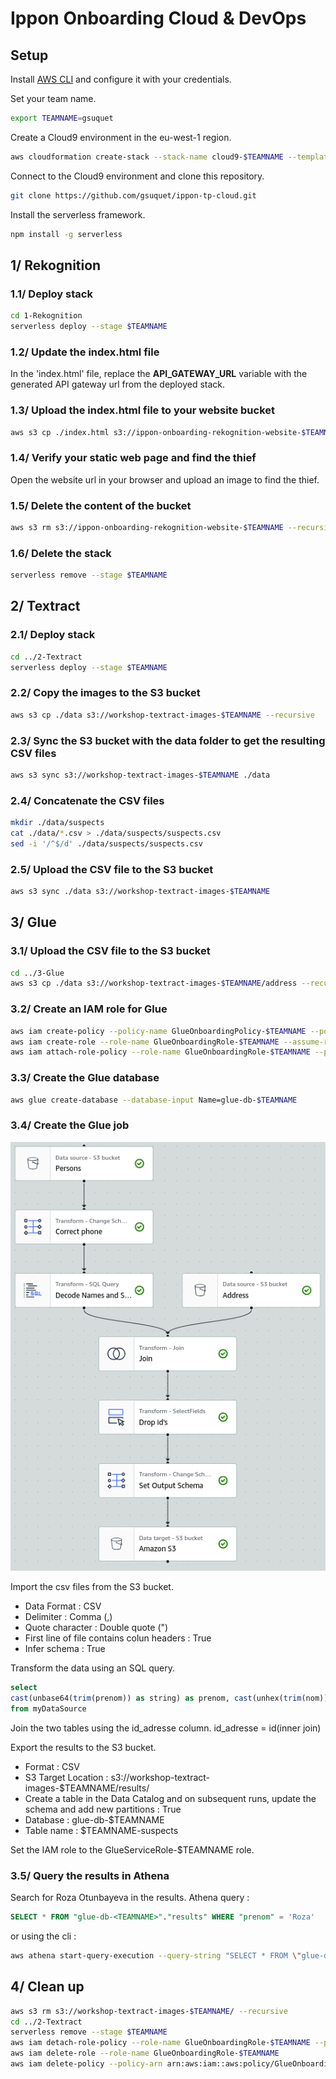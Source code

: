 # Ippon Onboarding Cloud & DevOps

## Setup
Install [AWS CLI](https://docs.aws.amazon.com/cli/latest/userguide/getting-started-install.html ) and configure it with your credentials.

Set your team name.
```bash
export TEAMNAME=gsuquet
```

Create a Cloud9 environment in the eu-west-1 region.
```bash
aws cloudformation create-stack --stack-name cloud9-$TEAMNAME --template-body file://cloud9.yml --parameters ParameterKey=TeamName,ParameterValue=$TEAMNAME --region eu-west-1
```

Connect to the Cloud9 environment and clone this repository.
```bash
git clone https://github.com/gsuquet/ippon-tp-cloud.git
```

Install the serverless framework.
```bash
npm install -g serverless
```

## 1/ Rekognition
### 1.1/ Deploy stack
```bash
cd 1-Rekognition
serverless deploy --stage $TEAMNAME
```

### 1.2/ Update the index.html file
In the 'index.html' file, replace the **API_GATEWAY_URL** variable with the generated API gateway url from the deployed stack.

### 1.3/ Upload the index.html file to your website bucket
```bash
aws s3 cp ./index.html s3://ippon-onboarding-rekognition-website-$TEAMNAME
```

### 1.4/ Verify your static web page and find the thief
Open the website url in your browser and upload an image to find the thief.

### 1.5/ Delete the content of the bucket
```bash
aws s3 rm s3://ippon-onboarding-rekognition-website-$TEAMNAME --recursive
```

### 1.6/ Delete the stack
```bash
serverless remove --stage $TEAMNAME
```

## 2/ Textract
### 2.1/ Deploy stack
```bash
cd ../2-Textract
serverless deploy --stage $TEAMNAME
```

### 2.2/ Copy the images to the S3 bucket
```bash
aws s3 cp ./data s3://workshop-textract-images-$TEAMNAME --recursive
```

### 2.3/ Sync the S3 bucket with the data folder to get the resulting CSV files
```bash
aws s3 sync s3://workshop-textract-images-$TEAMNAME ./data
```

### 2.4/ Concatenate the CSV files
```bash
mkdir ./data/suspects
cat ./data/*.csv > ./data/suspects/suspects.csv
sed -i '/^$/d' ./data/suspects/suspects.csv
```

### 2.5/ Upload the CSV file to the S3 bucket
```bash
aws s3 sync ./data s3://workshop-textract-images-$TEAMNAME
```

## 3/ Glue
### 3.1/ Upload the CSV file to the S3 bucket
```bash
cd ../3-Glue
aws s3 cp ./data s3://workshop-textract-images-$TEAMNAME/address --recursive
```

### 3.2/ Create an IAM role for Glue
```bash
aws iam create-policy --policy-name GlueOnboardingPolicy-$TEAMNAME --policy-document ./glue-policy.json
aws iam create-role --role-name GlueOnboardingRole-$TEAMNAME --assume-role-policy-document ./glue-role.json
aws iam attach-role-policy --role-name GlueOnboardingRole-$TEAMNAME --policy-arn arn:aws:iam::aws:policy/GlueOnboardingPolicy-$TEAMNAME
```

### 3.3/ Create the Glue database
```bash
aws glue create-database --database-input Name=glue-db-$TEAMNAME
```

### 3.4/ Create the Glue job
![Glue job](./3-Glue/images/glue-job.png)

Import the csv files from the S3 bucket.
- Data Format : CSV
- Delimiter : Comma (,)
- Quote character : Double quote (")
- First line of file contains colun headers : True
- Infer schema : True

Transform the data using an SQL query.
```sql
select
cast(unbase64(trim(prenom)) as string) as prenom, cast(unhex(trim(nom)) as string) as nom, trim(telephone) as telephone, trim(id_adresse) as id_adresse
from myDataSource
```

Join the two tables using the id_adresse column.
id_adresse = id(inner join)

Export the results to the S3 bucket.
- Format : CSV
- S3 Target Location : s3://workshop-textract-images-$TEAMNAME/results/
- Create a table in the Data Catalog and on subsequent runs, update the schema and add new partitions : True
- Database : glue-db-$TEAMNAME
- Table name : $TEAMNAME-suspects

Set the IAM role to the GlueServiceRole-$TEAMNAME role.


### 3.5/ Query the results in Athena
Search for Roza Otunbayeva in the results.
Athena query : 
```sql
SELECT * FROM "glue-db-<TEAMNAME>"."results" WHERE "prenom" = 'Roza'
```
or using the cli :
```bash
aws athena start-query-execution --query-string "SELECT * FROM \"glue-db-$TEAMNAME\".\"results\" WHERE \"prenom\" = 'Roza'" --result-configuration OutputLocation=s3://workshop-textract-images-$TEAMNAME/query-results/
```


## 4/ Clean up
```bash
aws s3 rm s3://workshop-textract-images-$TEAMNAME/ --recursive
cd ../2-Textract
serverless remove --stage $TEAMNAME
aws iam detach-role-policy --role-name GlueOnboardingRole-$TEAMNAME --policy-arn arn:aws:iam::aws:policy/GlueOnboardingPolicy-$TEAMNAME
aws iam delete-role --role-name GlueOnboardingRole-$TEAMNAME
aws iam delete-policy --policy-arn arn:aws:iam::aws:policy/GlueOnboardingPolicy-$TEAMNAME
```
